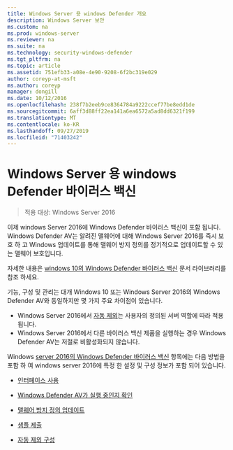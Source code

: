 ```yaml
---
title: Windows Server 용 windows Defender 개요
description: Windows Server 보안
ms.custom: na
ms.prod: windows-server
ms.reviewer: na
ms.suite: na
ms.technology: security-windows-defender
ms.tgt_pltfrm: na
ms.topic: article
ms.assetid: 751efb33-a08e-4e90-9208-6f2bc319e029
author: coreyp-at-msft
ms.author: coreyp
manager: dongill
ms.date: 10/12/2016
ms.openlocfilehash: 238f7b2eeb9ce8364784a9222ccef77be8edd1de
ms.sourcegitcommit: 6aff3d88ff22ea141a6ea6572a5ad8dd6321f199
ms.translationtype: MT
ms.contentlocale: ko-KR
ms.lasthandoff: 09/27/2019
ms.locfileid: "71403242"
---
```

# <a name="windows-defender-antivirus-for-windows-server"></a>Windows Server 용 windows Defender 바이러스 백신

>적용 대상: Windows Server 2016

이제 windows Server 2016에 Windows Defender 바이러스 백신이 포함 됩니다. Windows Defender AV는 알려진 맬웨어에 대해 Windows Server 2016를 즉시 보호 하 고 Windows 업데이트를 통해 맬웨어 방지 정의를 정기적으로 업데이트할 수 있는 맬웨어 보호입니다.

자세한 내용은 [windows 10의 Windows Defender 바이러스 백신](https://docs.microsoft.com/windows/threat-protection/windows-defender-antivirus/windows-defender-antivirus-in-windows-10) 문서 라이브러리를 참조 하세요.


기능, 구성 및 관리는 대개 Windows 10 또는 Windows Server 2016의 Windows Defender AV와 동일하지만 몇 가지 주요 차이점이 있습니다.

- Windows Server 2016에서 [자동 제외](https://docs.microsoft.com/windows/threat-protection/windows-defender-antivirus/configure-server-exclusions-windows-defender-antivirus)는 사용자의 정의된 서버 역할에 따라 적용됩니다.
- Windows Server 2016에서 다른 바이러스 백신 제품을 실행하는 경우 Windows Defender AV는 저절로 비활성화되지 않습니다.

Windows [server 2016의 Windows Defender 바이러스 백신](https://docs.microsoft.com/windows/threat-protection/windows-defender-antivirus/windows-defender-antivirus-on-windows-server-2016) 항목에는 다음 방법을 포함 하 여 windows server 2016에 특정 한 설정 및 구성 정보가 포함 되어 있습니다.

-   [인터페이스 사용](https://docs.microsoft.com/windows/threat-protection/windows-defender-antivirus/windows-defender-antivirus-on-windows-server-2016#BKMK_UsingDef)

-   [Windows Defender AV가 실행 중인지 확인]( https://docs.microsoft.com/windows/threat-protection/windows-defender-antivirus/windows-defender-antivirus-on-windows-server-2016#BKMK_DefRun)

-   [맬웨어 방지 정의 업데이트]( https://docs.microsoft.com/windows/threat-protection/windows-defender-antivirus/windows-defender-antivirus-on-windows-server-2016#BKMK_UpdateDef)

-   [샘플 제출]( https://docs.microsoft.com/windows/threat-protection/windows-defender-antivirus/windows-defender-antivirus-on-windows-server-2016#BKMK_DefSamples)

-   [자동 제외 구성]( https://docs.microsoft.com/windows/threat-protection/windows-defender-antivirus/windows-defender-antivirus-on-windows-server-2016#BKMK_DefExclusions)
